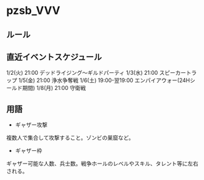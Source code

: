 # pzsb_VVV

## ルール

## 直近イベントスケジュール

1/2(火) 21:00 デッドライジング～ギルドパーティ
1/3(水) 21:00 スピーカートラップ
1/5(金) 21:00 浄水争奪戦
1/6(土) 19:00-翌19:00 エンパイアウォー(24Hシールド期間)
1/8(月) 21:00 守衛戦

## 用語

- ギャザー攻撃

複数人で集合して攻撃すること。ゾンビの巣窟など。

- ギャザー枠

ギャザー可能な人数、兵士数。戦争ホールのレベルやスキル、タレント等に左右される。
